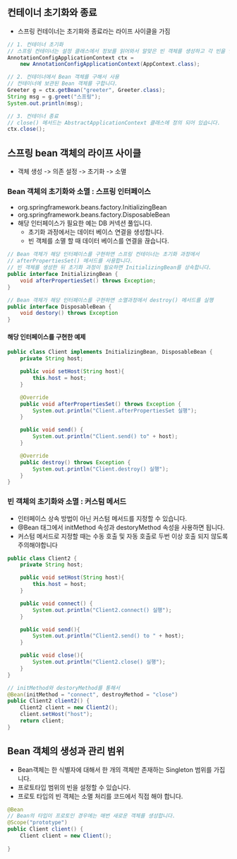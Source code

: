 ## 컨테이너 초기화와 종료
* 스프링 컨테이너는 초기화와 종료라는 라이프 사이클을 가짐
```java
// 1. 컨테이너 초기화
// 스프링 컨테이너는 설정 클래스에서 정보를 읽어와서 알맞은 빈 객체를 생성하고 각 빈을 연결하는 작업을 수행
AnnotationConfigApplicationContext ctx = 
    new AnnotationConfigApplicationContext(AppContext.class);

// 2. 컨테이너에서 Bean 객체를 구해서 사용
// 컨테이너에 보관된 Bean 객체를 구합니다.
Greeter g = ctx.getBean("greeter", Greeter.class);
String msg = g.greet("스프링");
System.out.println(msg);

// 3. 컨테이너 종료
// close() 메서드는 AbstractApplicationContext 클래스에 정의 되어 있습니다. 
ctx.close();
```

## 스프링 bean 객체의 라이프 사이클
* 객체 생성 -> 의존 설정 -> 초기화 -> 소멸

### Bean 객체의 초기화와 소멸 : 스프링 인터페이스
* org.springframework.beans.factory.InitializingBean
* org.springframework.beans.factory.DisposableBean
* 해당 인터페이스가 필요한 예는 DB 커넥션 풀입니다. 
  * 초기화 과정에서는 데이터 베이스 연결을 생성합니다.
  * 빈 객체를 소멸 할 때 데이터 베이스를 연결을 끊습니다. 
```java
// Bean 객체가 해당 인터페이스를 구현하면 스프링 컨테이너는 초기화 과정에서
// afterPropertiesSet() 메서드를 사용합니다. 
// 빈 객체를 생성한 뒤 초기화 과정이 필요하면 InitializingBean를 상속합니다. 
public interface InitializingBean {
    void afterPropertiesSet() throws Exception;
}

// Bean 객체가 해당 인터페이스를 구현하면 소멸과정에서 destroy() 메서드를 실행 
public interface DisposableBean {
    void destory() throws Exception
}
```
#### 해당 인터페이스를 구현한 예제
```java
public class Client implements InitializingBean, DisposableBean {
    private String host;

    public void setHost(String host){
        this.host = host;
    }

    @Override
    public void afterPropertiesSet() throws Exception {
        System.out.println("Client.afterPropertiesSet 실행");
    }

    public void send() {
        System.out.println("Client.send() to" + host);
    }

    @Override
    public destroy() throws Exception {
        System.out.println("Client.destroy() 실행");
    }
}
```

### 빈 객체의 초기화와 소멸 : 커스텀 메서드
* 인터페이스 상속 방법이 아닌 커스텀 메서드를 지정할 수 있습니다.
* @Bean 태그에서 initMethod 속성과 destoryMethod 속성을 사용하면 됩니다. 
* 커스텀 메서드로 지정할 때는 수동 호출 및 자동 호출로 두번 이상 호출 되지 않도록 주의해야합니다
```java
public class Client2 {
    private String host;

    public void setHost(String host){
        this.host = host;
    }

    public void connect() {
        System.out.println("Client2.connect() 실행");
    }

    public void send(){
        System.out.println("Client2.send() to " + host);
    }

    public void close(){
        System.out.println("Client2.close() 실행");
    }
}

// initMethod와 destoryMethod를 통해서 
@Bean(initMethod = "connect", destroyMethod = "close")
public Client2 client2() {
    Client2 client = new Client2();
    client.setHost("host");
    return client;
}
```

## Bean 객체의 생성과 관리 범위
* Bean객체는 한 식별자에 대해서 한 개의 객체만 존재하는 Singleton 범위를 가집니다. 
* 프로토타입 범위의 빈을 설정할 수 있습니다. 
* 프로토 타입의 빈 객체는 소멸 처리를 코드에서 직접 해야 합니다. 
```java
@Bean
// Bean의 타입이 프로토인 경우에는 매번 새로운 객체를 생성합니다. 
@Scope("prototype")
public Client client() {
    Client client = new Client();
    
}
```